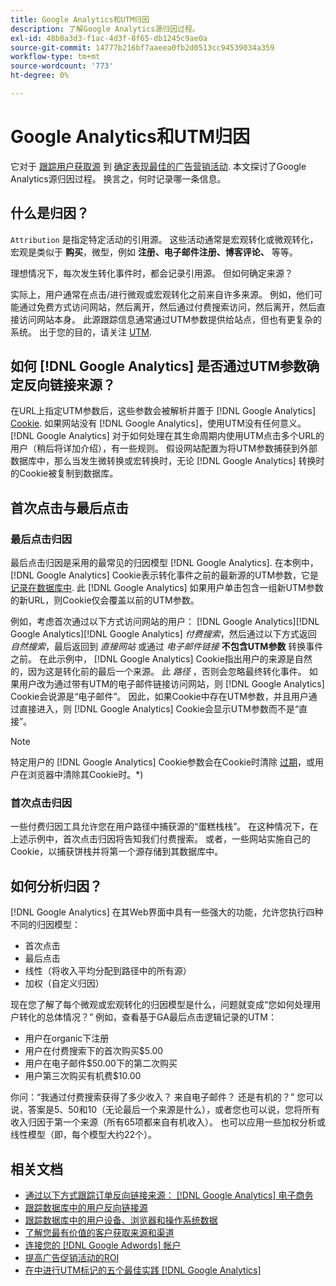 ```yaml
---
title: Google Analytics和UTM归因
description: 了解Google Analytics源归因过程。
exl-id: 48b8a3d3-f1ac-4d3f-8f65-db1245c9ae0a
source-git-commit: 14777b216bf7aaeea0fb2d0513cc94539034a359
workflow-type: tm+mt
source-wordcount: '773'
ht-degree: 0%

---
```


# Google Analytics和UTM归因

它对于 [跟踪用户获取源](../../data-analyst/analysis/google-track-user-acq.md) 到 [确定表现最佳的广告营销活动](../../data-analyst/analysis/most-value-source-channel.md). 本文探讨了Google Analytics源归因过程。 换言之，何时记录哪一条信息。

## 什么是归因？

`Attribution` 是指定特定活动的引用源。 这些活动通常是宏观转化或微观转化，宏观是类似于 **购买**，微型，例如 **注册、电子邮件注册、博客评论、** 等等。

理想情况下，每次发生转化事件时，都会记录引用源。 但如何确定来源？

实际上，用户通常在点击/进行微观或宏观转化之前来自许多来源。 例如，他们可能通过免费方式访问网站，然后离开，然后通过付费搜索访问，然后离开，然后直接访问网站本身。 此源跟踪信息通常通过UTM参数提供给站点，但也有更复杂的系统。 出于您的目的，请关注 [UTM](https://support.google.com/analytics/answer/1033867?hl=en&amp;ref_topic=1032998).

## 如何 [!DNL Google Analytics] 是否通过UTM参数确定反向链接来源？

在URL上指定UTM参数后，这些参数会被解析并置于 [!DNL Google Analytics] [Cookie](https://en.wikipedia.org/wiki/HTTP_cookie). 如果网站没有 [!DNL Google Analytics]，使用UTM没有任何意义。 [!DNL Google Analytics] 对于如何处理在其生命周期内使用UTM点击多个URL的用户（稍后将详加介绍），有一些规则。 假设网站配置为将UTM参数捕获到外部数据库中，那么当发生微转换或宏转换时，无论 [!DNL Google Analytics] 转换时的Cookie被复制到数据库。

## 首次点击与最后点击

### 最后点击归因

最后点击归因是采用的最常见的归因模型 [!DNL Google Analytics]. 在本例中， [!DNL Google Analytics] Cookie表示转化事件之前的最新源的UTM参数，它是 [记录在数据库中](../../data-analyst/analysis/google-track-user-acq.md). 此 [!DNL Google Analytics] 如果用户单击包含一组新UTM参数的新URL，则Cookie仅会覆盖以前的UTM参数。

例如，考虑首次通过以下方式访问网站的用户： [!DNL Google Analytics][!DNL Google Analytics][!DNL Google Analytics] *付费搜索*，然后通过以下方式返回 *自然搜索*，最后返回到 *直接网站* 或通过 *电子邮件链接* **不包含UTM参数** 转换事件之前。 在此示例中， [!DNL Google Analytics] Cookie指出用户的来源是自然的，因为这是转化前的最后一个来源。 此 *路径* ，否则会忽略最终转化事件。 如果用户改为通过带有UTM的电子邮件链接访问网站，则 [!DNL Google Analytics] Cookie会说源是“电子邮件”。 因此，如果Cookie中存在UTM参数，并且用户通过直接进入，则 [!DNL Google Analytics] Cookie会显示UTM参数而不是“直接”。

>[!NOTE]
>
>特定用户的 [!DNL Google Analytics] Cookie参数会在Cookie时清除 [过期](https://developers.google.com/analytics/devguides/collection/analyticsjs/cookie-usage)，或用户在浏览器中清除其Cookie时。*)

### 首次点击归因

一些付费归因工具允许您在用户路径中捕获源的“蛋糕栈栈”。 在这种情况下，在上述示例中，首次点击归因将告知我们付费搜索。 或者，一些网站实施自己的Cookie，以捕获饼栈并将第一个源存储到其数据库中。

## 如何分析归因？

[!DNL Google Analytics] 在其Web界面中具有一些强大的功能，允许您执行四种不同的归因模型：

* 首次点击
* 最后点击
* 线性（将收入平均分配到路径中的所有源）
* 加权（自定义归因）

现在您了解了每个微观或宏观转化的归因模型是什么，问题就变成“您如何处理用户转化的总体情况？”  例如，查看基于GA最后点击逻辑记录的UTM：

* 用户在organic下注册
* 用户在付费搜索下的首次购买$5.00
* 用户在电子邮件$50.00下的第二次购买
* 用户第三次购买有机费$10.00

你问：“我通过付费搜索获得了多少收入？ 来自电子邮件？  还是有机的？” 您可以说，答案是5、50和10（无论最后一个来源是什么），或者您也可以说，您将所有收入归因于第一个来源（所有65项都来自有机收入）。 也可以应用一些加权分析或线性模型（即，每个模型大约22个）。

## 相关文档

* [通过以下方式跟踪订单反向链接来源： [!DNL Google Analytics] 电子商务](../importing-data/integrations/google-ecommerce.md)
* [跟踪数据库中的用户反向链接源](../analysis/google-track-user-acq.md)
* [跟踪数据库中的用户设备、浏览器和操作系统数据](../analysis/google-track-user-acq.md)
* [了解您最有价值的客户获取来源和渠道](../analysis/most-value-source-channel.md)
* [连接您的 [!DNL Google Adwords] 帐户](../importing-data/integrations/google-adwords.md)
* [提高广告促销活动的ROI](../analysis/roi-ad-camp.md)
* [在中进行UTM标记的五个最佳实践 [!DNL Google Analytics]](../../best-practices/utm-tagging-google.md)
